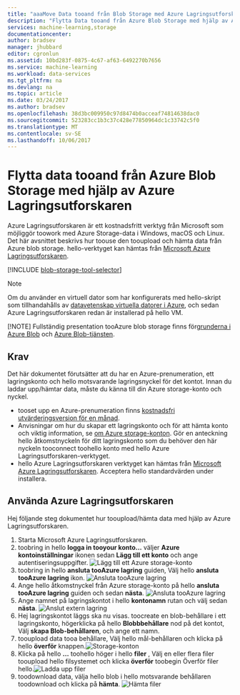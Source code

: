 ```yaml
---
title: "aaaMove Data tooand från Blob Storage med Azure Lagringsutforskaren | Microsoft Docs"
description: "Flytta Data tooand från Azure Blob Storage med hjälp av Azure Lagringsutforskaren"
services: machine-learning,storage
documentationcenter: 
author: bradsev
manager: jhubbard
editor: cgronlun
ms.assetid: 10bd283f-0875-4c67-af63-6492270b7656
ms.service: machine-learning
ms.workload: data-services
ms.tgt_pltfrm: na
ms.devlang: na
ms.topic: article
ms.date: 03/24/2017
ms.author: bradsev
ms.openlocfilehash: 38d3bc009950c97d8474b0acceaf74814638dac0
ms.sourcegitcommit: 523283cc1b3c37c428e77850964dc1c33742c5f0
ms.translationtype: MT
ms.contentlocale: sv-SE
ms.lasthandoff: 10/06/2017
---
```

# <a name="move-data-tooand-from-azure-blob-storage-using-azure-storage-explorer"></a>Flytta data tooand från Azure Blob Storage med hjälp av Azure Lagringsutforskaren
Azure Lagringsutforskaren är ett kostnadsfritt verktyg från Microsoft som möjliggör toowork med Azure Storage-data i Windows, macOS och Linux. Det här avsnittet beskrivs hur toouse den tooupload och hämta data från Azure blob storage. hello-verktyget kan hämtas från [Microsoft Azure Lagringsutforskaren](http://storageexplorer.com/).

[!INCLUDE [blob-storage-tool-selector](../../includes/machine-learning-blob-storage-tool-selector.md)]

> [!NOTE]
> Om du använder en virtuell dator som har konfigurerats med hello-skript som tillhandahålls av [datavetenskap virtuella datorer i Azure](machine-learning-data-science-virtual-machines.md), och sedan Azure Lagringsutforskaren redan är installerad på hello VM.
> 
> [!NOTE]
> Fullständig presentation tooAzure blob storage finns för[grunderna i Azure Blob](../storage/blobs/storage-dotnet-how-to-use-blobs.md) och [Azure Blob-tjänsten](https://msdn.microsoft.com/library/azure/dd179376.aspx).   
> 
> 

## <a name="prerequisites"></a>Krav
Det här dokumentet förutsätter att du har en Azure-prenumeration, ett lagringskonto och hello motsvarande lagringsnyckel för det kontot. Innan du laddar upp/hämtar data, måste du känna till din Azure storage-konto och nyckel. 

* tooset upp en Azure-prenumeration finns [kostnadsfri utvärderingsversion för en månad](https://azure.microsoft.com/pricing/free-trial/).
* Anvisningar om hur du skapar ett lagringskonto och för att hämta konto och viktig information, se [om Azure storage-konton](../storage/common/storage-create-storage-account.md). Gör en anteckning hello åtkomstnyckeln för ditt lagringskonto som du behöver den här nyckeln tooconnect toohello konto med hello Azure Lagringsutforskaren-verktyget.
* hello Azure Lagringsutforskaren verktyget kan hämtas från [Microsoft Azure Lagringsutforskaren](http://storageexplorer.com/). Acceptera hello standardvärden under installera.

<a id="explorer"></a>

## <a name="use-azure-storage-explorer"></a>Använda Azure Lagringsutforskaren
Hej följande steg dokumentet hur tooupload/hämta data med hjälp av Azure Lagringsutforskaren. 

1. Starta Microsoft Azure Lagringsutforskaren.
2. toobring in hello **logga in tooyour konto...**  väljer **Azure kontoinställningar** ikonen sedan **Lägg till ett konto** och ange autentiseringsuppgifter. ![Lägg till ett Azure storage-konto](./media/machine-learning-data-science-move-data-to-azure-blob-using-azure-storage-explorer/add-an-azure-store-account.png)
3. toobring in hello **ansluta tooAzure lagring** guiden, Välj hello **ansluta tooAzure lagring** ikon. ![Ansluta tooAzure lagring](./media/machine-learning-data-science-move-data-to-azure-blob-using-azure-storage-explorer/connect-to-azure-storage-1.png)
4. Ange hello åtkomstnyckel från Azure storage-konto på hello **ansluta tooAzure lagring** guiden och sedan **nästa**. ![Ansluta tooAzure lagring](./media/machine-learning-data-science-move-data-to-azure-blob-using-azure-storage-explorer/connect-to-azure-storage-2.png)
5. Ange namnet på lagringskontot i hello **kontonamn** rutan och välj sedan **nästa**. ![Anslut extern lagring](./media/machine-learning-data-science-move-data-to-azure-blob-using-azure-storage-explorer/attach-external-storage.png)
6. Hej lagringskontot läggs ska nu visas. toocreate en blob-behållare i ett lagringskonto, högerklicka på hello **Blobbbehållare** nod på det kontot, Välj **skapa Blob-behållaren**, och ange ett namn.
7. tooupload data tooa behållare, Välj hello mål-behållaren och klicka på hello **överför** knappen.![ Storage-konton](./media/machine-learning-data-science-move-data-to-azure-blob-using-azure-storage-explorer/storage-accounts.png)
8. Klicka på hello **...**  toohello höger i hello **filer** , Välj en eller flera filer tooupload hello filsystemet och klicka **överför** toobegin Överför filer hello.![ Ladda upp filer](./media/machine-learning-data-science-move-data-to-azure-blob-using-azure-storage-explorer/upload-files-to-blob.png)
9. toodownload data, välja hello blob i hello motsvarande behållaren toodownload och klicka på **hämta**. ![Hämta filer](./media/machine-learning-data-science-move-data-to-azure-blob-using-azure-storage-explorer/download-files-from-blob.png)

